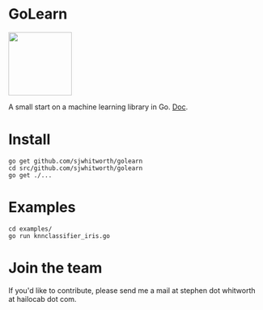GoLearn
=======

<img src="http://talks.golang.org/2013/advconc/gopherhat.jpg" width=125>

A small start on a machine learning library in Go.
[Doc](http://godoc.org/github.com/sjwhitworth/golearn).

Install
=======

```
go get github.com/sjwhitworth/golearn
cd src/github.com/sjwhitworth/golearn
go get ./...
```

Examples
=======

```
cd examples/
go run knnclassifier_iris.go
```

Join the team
=============

If you'd like to contribute, please send me a mail at stephen dot whitworth at hailocab dot com.
